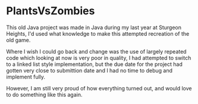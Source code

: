 # PlantsVsZombies

This old Java project was made in Java during my last year at Sturgeon Heights, I'd used what knowledge to make this attempted recreation of the old game.

Where I wish I could go back and change was the use of largely repeated code which looking at now is very poor in quality, I had attempted to switch to a linked list style implementation, but the due date for the project had gotten very close to submittion date and I had no time to debug and implement fully.

However, I am still very proud of how everything turned out, and would love to do something like this again.
